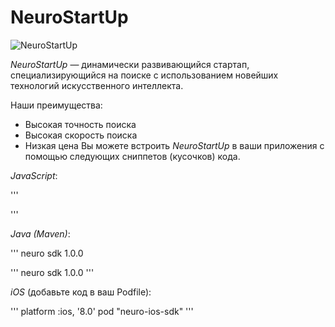 # NeuroStartUp

![NeuroStartUp](https://camo.githubusercontent.com/c6727c717cad1e4820481abb87524f90782445c5/68747470733a2f2f692e696d6775722e636f6d2f495a4f525769492e706e67)

*NeuroStartUp* — динамически развивающийся стартап, специализирующийся на поиске с использованием новейших технологий искусственного интеллекта.

Наши преимущества:
* Высокая точность поиска
* Высокая скорость поиска
* Низкая цена
Вы можете встроить *NeuroStartUp* в ваши приложения с помощью следующих сниппетов (кусочков) кода.

*JavaScript*:

'''
<script src="https://localhost/neuro.sdk.min.js"></script>
'''

*Java (Maven)*:

  '''
  <dependency>
  <groupId>neuro</groupId>
  <artifactId>sdk</artifactId>
  <version>1.0.0</version>

'''
<dependency>
  <groupId>neuro</groupId>
  <artifactId>sdk</artifactId>
  <version>1.0.0</version>
</dependency>
'''

*iOS* (добавьте код в ваш Podfile):

'''
platform :ios, '8.0'
pod "neuro-ios-sdk"
'''
